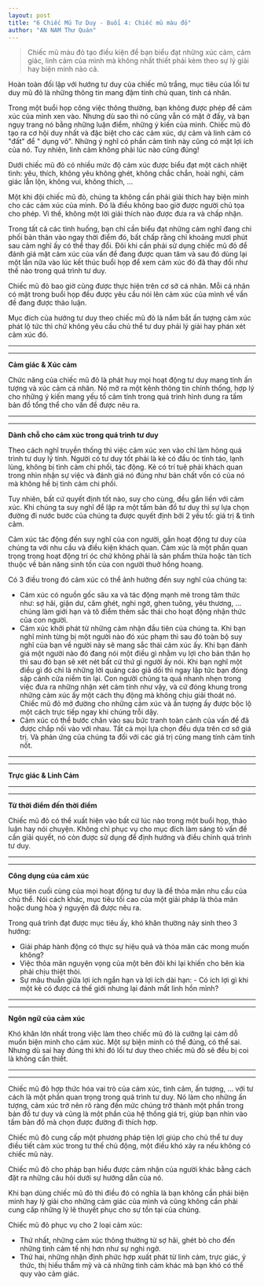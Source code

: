 ```yaml
---
layout: post
title: "6 Chiếc Mũ Tư Duy - Buổi 4: Chiếc mũ màu đỏ"
author: "AN NAM Thư Quán"
---
```


> Chiếc mũ màu đỏ tạo điều kiện để bạn biểu đạt những xúc cảm, cảm giác, linh cảm của mình mà không nhất thiết phải kèm theo sự lý giải hay biện minh nào cả.

Hoàn toàn đối lập với hướng tư duy của chiếc mũ trắng, mục tiêu của lối tư duy mũ đỏ là những thông tin mang đậm tính chủ quan, tính cá nhân.

Trong một buổi họp công việc thông thường, bạn không được phép để cảm xúc của mình xen vào. Nhưng dù sao thì nó cũng vẫn có mặt ở đấy, và bạn ngụy trang nó bằng những luận điểm, những ý kiến của mình. Chiếc mũ đỏ tạo ra cơ hội duy nhất và đặc biệt cho các cảm xúc, dự cảm và linh cảm có "đất" để " dụng võ". Những ý nghĩ có phần cảm tính này cũng có mặt lợi ích của nó. Tuy nhiên, linh cảm không phải lúc nào cũng đúng!

Dưới chiếc mũ đỏ có nhiều mức độ cảm xúc được biểu đạt một cách nhiệt tình: yêu, thích, không yêu không ghét, không chắc chắn, hoài nghi, cảm giác lẫn lộn, không vui, không thích, ...

Một khi đội chiếc mũ đỏ, chúng ta không cần phải giải thích hay biện minh cho các cảm xúc của mình. Đó là điều không bao giờ được người chủ tọa cho phép. Vì thế, không một lời giải thích nào được đưa ra và chấp nhận.

Trong tất cả các tình huống, bạn chỉ cần biểu đạt những cảm nghĩ đang chi phối bản thân vào ngay thời điểm đó, bất chấp rằng chỉ khoảng mươi phút sau cảm nghĩ ấy có thể thay đổi. Đôi khi cần phải sử dụng chiếc mũ đỏ để đánh giá mặt cảm xúc của vấn đề đang được quan tâm và sau đó dùng lại một lần nữa vào lúc kết thúc buổi họp để xem cảm xúc đó đã thay đổi như thế nào trong quá trình tư duy.

Chiếc mũ đỏ bao giờ cũng được thực hiện trên cơ sở cá nhân. Mỗi cá nhân có mặt trong buổi họp đều được yêu cầu nói lên cảm xúc của mình về vấn đề đang được thảo luận.

Mục đích của hướng tư duy theo chiếc mũ đỏ là nắm bắt ấn tượng cảm xúc phát lộ tức thì chứ không yêu cầu chủ thể tư duy phải lý giải hay phán xét cảm xúc đó.

***
***

**Cảm giác & Xúc cảm**

Chức năng của chiếc mũ đỏ là phát huy mọi hoạt động tư duy mang tính ấn tượng và xúc cảm cá nhân. Nó mở ra một kênh thông tin chính thống, hợp lý cho những ý kiến mang yếu tố cảm tính trong quá trình hình dung ra tấm bản đồ tổng thể cho vấn đề được nêu ra.

***
***

**Dành chỗ cho cảm xúc trong quá trình tư duy**

Theo cách nghĩ truyền thống thì việc cảm xúc xen vào chỉ làm hỏng quá trình tư duy lý tính. Người có tư duy tốt phải là kẻ có đầu óc tỉnh táo, lạnh lùng, không bị tình cảm chi phối, tác động. Kẻ có trí tuệ phải khách quan trong nhìn nhận sự việc và đánh giá nó đúng như bản chất vốn có của nó mà không hề bị tình cảm chi phối.

Tuy nhiên, bất cứ quyết định tốt nào, suy cho cùng, đều gắn liền với cảm xúc. Khi chúng ta suy nghĩ để lập ra một tấm bản đồ tư duy thì sự lựa chọn đường đi nước bước của chúng ta được quyết định bởi 2 yếu tố: giá trị & tình cảm.

Cảm xúc tác động đến suy nghĩ của con người, gắn hoạt động tư duy của chúng ta với nhu cầu và điều kiện khách quan. Cảm xúc là một phần quan trọng trong hoạt động trí óc chứ không phải là sản phẩm thừa hoặc tàn tích thuộc về bản năng sinh tồn của con người thuở hồng hoang.

Có 3 điều trong đó cảm xúc có thể ảnh hưởng đến suy nghĩ của chúng ta:

* Cảm xúc có nguồn gốc sâu xa và tác động mạnh mẽ trong tâm thức như: sợ hãi, giận dư, căm ghét, nghi ngờ, ghen tuông, yêu thương, ... chúng làm giới hạn và tô điểm thêm sắc thái cho hoạt động nhận thức của con người.
* Cảm xúc khởi phát từ những cảm nhận đầu tiên của chúng ta. Khi bạn nghĩ mình từng bị một người nào đó xúc phạm thì sau đó toàn bộ suy nghĩ của bạn về người này sẽ mang sắc thái cảm xúc ấy. Khi bạn đánh giá một người nào đó đang nói một điều gì nhằm vụ lợi cho bản thân họ thì sau đó bạn sẽ xét nét bất cứ thứ gì người ấy nói. Khi bạn nghĩ một điều gì đó chỉ là những lời quảng cáo giả dối thì ngay lập tức bạn đóng sập cánh cửa niềm tin lại. Con người chúng ta quá nhanh nhẹn trong việc đưa ra những nhận xét cảm tính như vậy, và cứ đóng khung trong những cảm xúc ấy một cách thụ động mà không chịu giải thoát nó. Chiếc mũ đỏ mở đường cho những cảm xúc và ấn tượng ấy được bộc lộ một cách trực tiếp ngay khi chúng trỗi dậy.
* Cảm xúc có thể bước chân vào sau bức tranh toàn cảnh của vấn đề đã được chắp nối vào với nhau. Tất cả mọi lựa chọn đều dựa trên cơ sở giá trị. Và phản ứng của chúng ta đối với các giá trị cũng mang tính cảm tính nốt.

***
***

**Trực giác & Linh Cảm**

***
***

**Từ thời điểm đến thời điểm**

Chiếc mũ đỏ có thể xuất hiện vào bất cứ lúc nào trong một buổi họp, thảo luận hay nói chuyện. Không chỉ phục vụ cho mục đích làm sáng tỏ vấn đề cần giải quyết, nó còn được sử dụng để định hướng và điều chỉnh quá trình tư duy. 
 
***
***

**Công dụng của cảm xúc**

Mục tiên cuối cùng của mọi hoạt động tư duy là để thỏa mãn nhu cầu của chủ thể. Nói cách khác, mục tiêu tối cao của một giải pháp là thỏa mãn hoặc dung hòa ý nguyện đã được nêu ra.

Trong quá trình đạt được mục tiêu ấy, khó khăn thường nảy sinh theo 3 hướng:

* Giải pháp hành động có thực sự hiệu quả và thỏa mãn các mong muốn không?
* Việc thỏa mãn nguyện vọng của một bên đôi khi lại khiến cho bên kia phải chịu thiệt thòi.
* Sự mâu thuẫn giữa lợi ích ngắn hạn và lợi ích dài hạn: - Có ích lợi gì khi một kẻ có được cả thế giới nhưng lại đánh mất linh hồn mình?

***
***

**Ngôn ngữ của cảm xúc**

Khó khăn lớn nhất trong việc làm theo chiếc mũ đỏ là cưỡng lại cám dỗ muốn biện minh cho cảm xúc. Một sự biện minh có thể đúng, có thể sai. Nhưng dù sai hay đúng thì khi đó lối tư duy theo chiếc mũ đỏ sẽ đều bị coi là không cần thiết.

***
***

Chiếc mũ đỏ hợp thức hóa vai trò của cảm xúc, tình cảm, ấn tượng, ... với tư cách là một phần quan trọng trong quá trình tư duy. Nó làm cho những ấn tượng, cảm xúc trở nên rõ ràng đến mức chúng trở thành một phần trong bản đồ tư duy và cũng là một phần của hệ thống giá trị, giúp bạn nhìn vào tấm bản đồ mà chọn được đường đi thích hợp.

Chiếc mũ đỏ cung cấp một phương pháp tiện lợi giúp cho chủ thể tư duy điều tiết cảm xúc trong tư thế chủ động, một điều khó xảy ra nếu không có chiếc mũ này.

Chiếc mũ đỏ cho pháp bạn hiểu được cảm nhận của người khác bằng cách đặt ra những câu hỏi dưới sự hướng dẫn của nó.

Khi bạn dùng chiếc mũ đỏ thì điều đó có nghĩa là bạn không cần phải biện minh hay lý giải cho những cảm giác của mình và cũng không cần phải cung cấp những lý lẽ thuyết phục cho sự tồn tại của chúng.

Chiếc mũ đỏ phục vụ cho 2 loại cảm xúc:

* Thứ nhất, những cảm xúc thông thường từ sợ hãi, ghét bỏ cho đến những tình cảm tế nhị hơn như sự nghi ngờ.
* Thứ hai, những nhận định phức hợp xuất phát từ linh cảm, trực giác, ý thức, thị hiếu thẩm mỹ và cả những tình cảm khác mà bạn khó có thể quy vào cảm giác.




